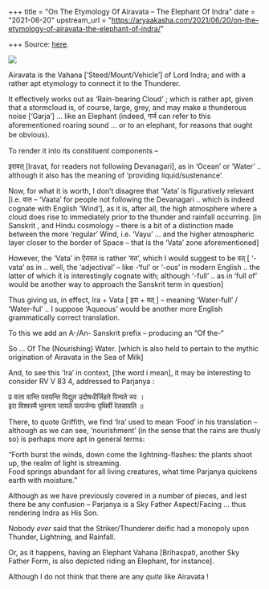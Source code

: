+++
title = "On The Etymology Of Airavata – The Elephant Of Indra"
date = "2021-06-20"
upstream_url = "https://aryaakasha.com/2021/06/20/on-the-etymology-of-airavata-the-elephant-of-indra/"

+++
Source: [here](https://aryaakasha.com/2021/06/20/on-the-etymology-of-airavata-the-elephant-of-indra/).

![](https://aryaakasha.files.wordpress.com/2021/06/46cece98defd8b3f85caad0fff1e7a5b.jpg?w=750)

Airavata is the Vahana \[‘Steed/Mount/Vehicle’\] of Lord Indra; and with
a rather apt etymology to connect it to the Thunderer.

It effectively works out as ‘Rain-bearing Cloud’ ; which is rather apt,
given that a stormcloud is, of course, large, grey, and may make a
thunderous noise \[‘Garja’\] … like an Elephant (indeed, गर्ज can refer
to this aforementioned roaring sound … or to an elephant, for reasons
that ought be obvious). 　

To render it into its constituent components –

इरावत् \[Iravat, for readers not following Devanagari\], as in ‘Ocean’
or ‘Water’ .. although it also has the meaning of ‘providing
liquid/sustenance’.

Now, for what it is worth, I don’t disagree that ‘Vata’ is figuratively
relevant \[i.e. वात – ‘Vaata’ for people not following the Devanagari ..
which is indeed cognate with English ‘Wind’\], as it is, after all, the
high atmosphere where a cloud does rise to immediately prior to the
thunder and rainfall occurring. \[in Sanskrit , and Hindu cosmology –
there is a bit of a distinction made between the more ‘regular’ Wind,
i.e. ‘Vayu’ … and the higher atmospheric layer closer to the border of
Space – that is the ‘Vata’ zone aforementioned\]

However, the ‘Vata’ in ऐरावत is rather ‘वत’, which I would suggest to be
वत् \[ ‘-vata’ as in .. well, the ‘adjectival’ – like -‘ful’ or ‘-ous’
in modern English .. the latter of which it is interestingly cognate
with; although ‘-full’ .. as in ‘full of’ would be another way to
approach the Sanskrit term in question\]

Thus giving us, in effect, Ira + Vata \[ इरा + वत् \] – meaning
‘Water-full’ / ‘Water-ful’ .. I suppose ‘Aqueous’ would be another more
English grammatically correct translation.

To this we add an A-/An- Sanskrit prefix – producing an “Of the-“

So … Of The (Nourishing) Water. \[which is also held to pertain to the
mythic origination of Airavata in the Sea of Milk\]

And, to see this ‘Ira’ in context, \[the word i mean\], it may be
interesting to consider RV V 83 4, addressed to Parjanya :

प्र वाता वान्ति पतयन्ति विद्युत उदोषधीर्जिहते पिन्वते स्वः ।  
इरा विश्वस्मै भुवनाय जायते यत्पर्जन्यः पृथिवीं रेतसावति ॥

There, to quote Griffith, we find ‘Ira’ used to mean ‘Food’ in his
translation – although as we can see, ‘nourishment’ (in the sense that
the rains are thusly so) is perhaps more apt in general terms:

“Forth burst the winds, down come the lightning-flashes: the plants
shoot up, the realm of light is streaming.  
Food springs abundant for all living creatures, what time Parjanya
quickens earth with moisture.”

Although as we have previously covered in a number of pieces, and lest
there be any confusion – Parjanya is a Sky Father Aspect/Facing … thus
rendering Indra as His Son.

Nobody *ever* said that the Striker/Thunderer deific had a monopoly upon
Thunder, Lightning, and Rainfall.

Or, as it happens, having an Elephant Vahana \[Brihaspati, another Sky
Father Form, is also depicted riding an Elephant, for instance\].

Although I do not think that there are any *quite* like Airavata !
